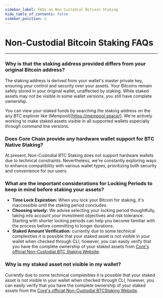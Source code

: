 ```yaml
---
sidebar_label: FAQs on Non Custodial Bitcoin Staking
hide_table_of_contents: false
sidebar_position: 2
---
```


# Non-Custodial Bitcoin Staking FAQs
---

### Why is that the staking address provided differs from your original Bitcoin address?
The staking address is derived from your wallet's master private key, ensuring your control and security over your assets. Your Bitcoins remain safely stored in your original wallet, unaffected by staking. While staked assets may not be visible in some wallet versions, you still have complete ownership. 

You can view your staked funds by searching the staking address on the any BTC explorer like (Mempool)[https://mempool.space/]. We're actively working to make staked assets visible in all supported wallets especially through command line versions.

### Does Core Chain provide any hardware wallet support for BTC Native Staking?

At present, Non-Custodial BTC Staking does not support hardware wallets due to technical constraints. Nevertheless, we're constantly exploring ways to enhance compatibility with various wallet types, prioritizing both security and convenience for our users.

### What are the important considerations for Locking Periods to keep in mind before staking your assets?

* **Time Lock Expiration:** When you lock your Bitcoin for staking, it's inaccessible until the staking period concludes.
* **Choosing wisely:** We advise selecting your locking period thoughtfully, taking into account your investment objectives and risk tolerance. Starting with shorter locking periods can help you become familiar with the process before committing to longer durations.
* **Staked Amount Verification:** currently due to some technical complexities it is possible that your staked asset is not visible in your wallet when checked through CLI, however, you can easily verify that you have the complete ownership of your staked assets from [Core's official Non-Custodial BTC Staking Website](https://stake.coredao.org/).


### Why is my staked asset not visible in my wallet?

Currently due to some technical complexities it is possible that your staked asset is not visible in your wallet when checked through CLI, however, you can easily verify that you have the complete ownership of your staked assets from the [Core's official Non-Custodial BTCStaking Website](https://stake.coredao.org/).
